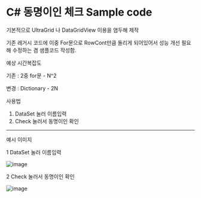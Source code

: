 # C# 동명이인 체크 Sample code 

기본적으로 UltraGrid 나 DataGridView 이용을 염두해 제작

기존 레거시 코드에 이중 For문으로 RowCont만큼 돌리게 되어있어서 성능 개선 필요해 수정하는 겸 샘플코드 작성함.

예상 시간복잡도

기존 : 2중 for문 - N^2  

변경 : Dictionary - 2N

사용법 
1. DataSet 눌러 이름입력
2. Check 눌러서 동명이인 확인

---
예시 이미지

1 DataSet 눌러 이름입력

![image](https://user-images.githubusercontent.com/31956098/150940512-00171236-16db-48e8-89fd-b519236167d3.png)

2 Check 눌러서 동명이인 확인

![image](https://user-images.githubusercontent.com/31956098/150940794-4acfdbf9-8489-4aea-bc73-06f1606172c3.png)
